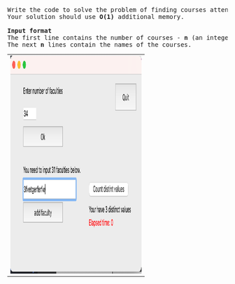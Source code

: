 <pre class="tw-data-text tw-text-large XcVN5d tw-ta" dir="ltr" data-placeholder="Translation"><span class="Y2IQFc" lang="en">Write the code to solve the problem of finding courses attended by at least one student. <br />Your solution should use <strong>O(1)</strong> additional memory.

<strong>Input format</strong>
The first line contains the number of courses - <strong>n</strong> (an integer not exceeding 10000). <br />The next <strong>n</strong> lines contain the names of the courses.<br /></span></pre>


<table>
<tbody>
<tr>
<td align="center"><img src="/QT_ElectiveCourses//images/gui.png" alt="gui" width="300" height="500" /></td>
</tr>
</tbody>
</table>

<pre id="tw-target-text" class="tw-data-text tw-text-large XcVN5d tw-ta" dir="ltr" data-placeholder="Translation"><span class="Y2IQFc" lang="en">&nbsp;</span></pre>

